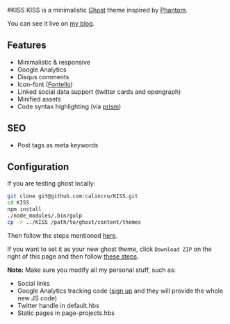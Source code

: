 #KISS
KISS is a minimalistic [Ghost](https://ghost.org/) theme inspired by
[Phantom](https://github.com/Bartinger/phantom).

You can see it live on [my blog](http://calincruceru.net).

## Features
- Minimalistic & responsive
- Google Analytics
- Disqus comments
- Icon-font ([Fontello](/assets/fonts/config.json))
- Linked social data support (twitter cards and opengraph)
- Minified assets
- Code syntax highlighting (via [prism](http://prismjs.com/))

## SEO
- Post tags as meta keywords

## Configuration

If you are testing ghost locally:
```bash
git clone git@github.com:calincru/KISS.git
cd KISS
npm install
./node_modules/.bin/gulp
cp -r ../KISS /path/to/ghost/content/themes
```
Then follow the steps mentioned [here](http://support.ghost.org/edit-ghost-theme/).

If you want to set it as your new ghost theme, click `Download ZIP` on the
right of this page and then follow
[these steps](http://support.ghost.org/upload-theme-ghostpro/).

**Note:** Make sure you modify all my personal stuff, such as:
- Social links
- Google Analytics tracking code ([sign
  up](https://accounts.google.com/ServiceLogin?service=analytics&userexp=signup&hl=en)
  and they will provide the whole new JS code)
- Twitter handle in default.hbs
- Static pages in page-projects.hbs
